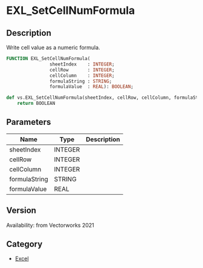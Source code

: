 # EXL_SetCellNumFormula

## Description
Write cell value as a numeric formula.

```pascal
FUNCTION EXL_SetCellNumFormula(
				sheetIndex    : INTEGER;
				cellRow       : INTEGER;
				cellColumn    : INTEGER;
				formulaString : STRING;
				formulaValue  : REAL): BOOLEAN;
```

```python
def vs.EXL_SetCellNumFormula(sheetIndex, cellRow, cellColumn, formulaString, formulaValue):
    return BOOLEAN
```

## Parameters
|Name|Type|Description|
|---|---|---|
|sheetIndex|INTEGER|   |
|cellRow|INTEGER|   |
|cellColumn|INTEGER|   |
|formulaString|STRING|   |
|formulaValue|REAL|   |

## Version
Availability: from Vectorworks 2021

## Category
* [Excel](../Categories/Excel.md)
